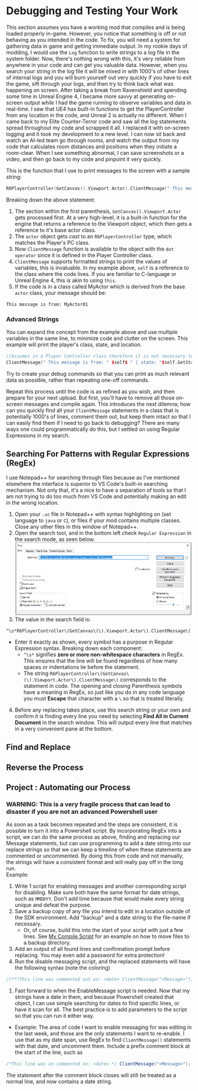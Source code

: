 # Debugging and Testing Your Work
This section assumes you have a working mod that compiles and is being loaded properly in-game. However, you notice that something is off or not behaving as you intended in the code. To fix, you will need a system for gathering data in game and getting immediate output. In my rookie days of modding, I would use the `Log` function to write strings to a log file in the system folder. Now, there's nothing wrong with this, it's very reliable from anywhere in your code and can get you valuable data. However, when you search your string in the log file it will be mixed in with 1000's of other lines of internal logs and you will burn yourself out very quickly if you have to exit the game, sift through your logs, and then try to think back what was happening on screen. After taking a break from Ravenshield and spending some time in Unreal Engine 4, I became more savvy at generating on-screen output *while* I had the game running to observe variables and data in real-time. I saw that UE4 has built-in functions to get the PlayerController from any location in the code, and Unreal 2 is actually no different. When I came back to my Elite Counter-Terror code and saw all the log statements spread throughout my code and scrapped it all. I replaced it with on-screen logging and it took my development to a new level. I can now sit back and watch an AI-led team go through rooms, and watch the output from my code that calculates room distances and positions when they initiate a room-clear. When I see something abnormal, I can save screenshots or a video, and then go back to my code and pinpoint it very quickly. 

This is the function that I use to print messages to the screen with a sample string:
```c++
R6PlayerController(GetCanvas().Viewport.Actor).ClientMessage(" This message is from: " $self);
```
Breaking down the above statement:
1. The section within the first parenthesis, `GetCanvas().Viewport.Actor` gets processed first. At a very high-level, it is a built-in function for the engine that returns a reference to the Viewport object, which then gets a reference to it's base actor class.
2. The `actor` object gets *cast* to an `R6PlayerController` type, which matches the Player's PC class. 
3. Now `ClientMessage` function is available to the object with the `dot operator` since it is defined in the Player Controller class. 
4. `ClientMessage` supports formatted strings to print the values of variables, this is invaluable. In my example above, `self` is a reference to the class where the code lives. If you are familiar to C-language or Unreal Engine 4, this is akin to using `this`. 
5. If the code is in a class called MyActor which is derived from the base `actor` class, your message should be:
```
This message is from: MyActor01
```
### Advanced Strings

You can expand the concept from the example above and use multiple variables in the same line, to minimize code and clutter on the screen. This example will print the player's class, state, and location.
```c++
//Assumes in a Player Controller class therefore it is not necessary to cast
ClientMessage(" This message is from: " $self$ " | state: "$self.GetStateName()$" | Location:"$self.location );
```
Try to create your debug commands so that you can print as much relevant data as possible, rather than repeating one-off commands. 

Repeat this process until the code is as refined as you wish, and then prepare for your next upload. But first, you'll have to remove all those on-screen messages and compile again. This introduces the next dilemna; how can you quickly find all your `ClientMessage` statements in a class that is potentially 1000's of lines, comment them out, but keep them intact so that I can easily find them if I need to go back to debugging? There are many ways one could programmatically do this, but I settled on using Regular Expressions in my search.  

## Searching For Patterns with Regular Expressions (RegEx)
I use Notepad++ for searching through files because as I've mentioned elsewhere the interface is superior to VS Code's built-in searching mechanism. Not only that, it's a nice to have a separation of tools so that I am not trying to do too much from VS Code and potentially making an edit in the wrong location. 
1. Open your `.uc` file in Notepad++ with syntax highlighting on (set language to `java` or `C`), or files if your mod contains multiple classes. Close any other files in this window of Notepad++.
2. Open the search tool, and in the bottom left check `Regular Expression` in the search mode, as seen below.  
![Notepad++ Search with Regular Expressions](../Images/NPRegEx.PNG)  
3. The value in the search field is:
```
^\s*R6PlayerController\(GetCanvas\(\).Viewport.Actor\).ClientMessage\(
```
- Enter it exactly as shown, every symbol has a purpose in Regular Expression syntax. Breaking down each component:  
    * `^\s*` signifies **zero or more non-whitespace characters** in RegEx. This ensures that the line will be found regardless of how many spaces or indentations lie before the statement. 
    - The string `R6PlayerController\(GetCanvas\(\).Viewport.Actor\).ClientMessage\(` corresponds to the statement in code. The opening and closing Parenthesis symbols have a meaning in RegEx, so just like you do in any code language you must **Escape** that character with a `\` so that is treated literally. 
4. Before any replacing takes place, use this search string or your own and confirm it is finding every line you need by selecting **Find All in Current Document** in the search window. This will output every line that matches in a very convenient pane at the bottom. 

## Find and Replace 

## Reverse the Process

## Project : Automating our Process
### WARNING: This is a very fragile process that can lead to disaster if you are not an advanced Powershell user
As soon as a task becomes repeated and the steps are consistent, it is possible to turn it into a Powershell script. By incorporating RegEx into a script, we can do the same process as above, finding and replacing our Message statements, but can use programming to add a date string into our replace strings so that we can keep a timeline of when these statements are commented or uncommented. By doing this from code and not manually, the strings will have a consistent format and will really pay off in the long run.  
Example:
1. Write 1 script for enabling messages and another corresponding script for disabling. Make sure both have the same format for date strings, such as `MMDDYY`. Don't add time because that would make every string unique and defeat the purpose. 
2. Save a backup copy of any file you intend to edit in a location outside of the SDK environment. Add "backup" and a date string to the file-name if necessary.  
   * Or, of course, build this into the start of your script with just a few lines. See [My Compile Script](/Assets/Powershell/Ravenshield-CompileMove.ps1) for an example on how to move files to a backup directory. 
3. Add an output of all found lines and confirmation prompt before replacing. You may even add a password for extra protection!
4. Run the disable messaging script, and the replaced statements will have the following syntax (note the coloring)

```java
//***This line was commented out on: <date> ClientMessage("<Message>");
```

1. Fast forward to when the EnableMessage script is needed. Now that my strings have a date in them, and because Powershell created that object, I can use simple searching for dates to find specific lines, or have it scan for all. The best practice is to add parameters to the script so that you can run it either way. 
* Example: The area of code I want to enable messaging for was editing in the last week, and those are the only statements I want to re-enable. I use that as my date span, use RegEx to find `ClientMessage()` statements with that date, and uncomment them. Include a prefix comment block at the start of the line, such as

```java
/*This line was un-commented on: <date> */ ClientMessage("<Message>");
```

The statement after the comment block closes will still be treated as a normal line, and now contains a date string. 
